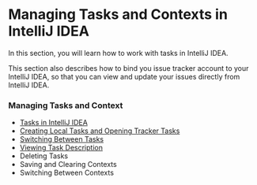 # Managing Tasks and Contexts in IntelliJ IDEA

In this section, you will learn how to work with tasks in IntelliJ IDEA. 

This section also describes how to bind you issue tracker account to your IntelliJ IDEA, so that you can view and update your issues directly from IntelliJ IDEA.

### Managing Tasks and Context

* [Tasks in IntelliJ IDEA](https://github.com/alexandrazolushkina/IntelliJ/blob/master/tasks_in_idea.md#tasks-in-intellij-idea)
* [Creating Local Tasks and Opening Tracker Tasks](https://github.com/alexandrazolushkina/IntelliJ/blob/master/create_open_tasks.md#creating-local-tasks-and-opening-tracker-tasks)
* [Switching Between Tasks](https://github.com/alexandrazolushkina/IntelliJ/blob/master/switch_tasks.md#switching-between-tasks)
* [Viewing Task Description](https://github.com/alexandrazolushkina/IntelliJ/blob/master/view_task_desription.md#viewing-task-description)
* Deleting Tasks
* Saving and Clearing Contexts
* Switching Between Contexts
